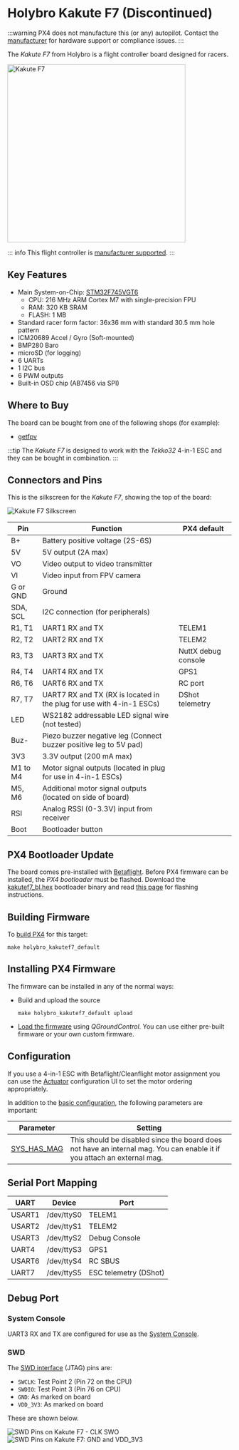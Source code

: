 # Holybro Kakute F7 (Discontinued)

<Badge type="info" text="Discontinued" />

:::warning PX4 does not manufacture this (or any) autopilot. Contact the [manufacturer](https://holybro.com/) for hardware support or compliance issues.
:::

The _Kakute F7_ from Holybro is a flight controller board designed for racers.

<img src="../../assets/flight_controller/kakutef7/board.jpg" width="400px" title="Kakute F7" />

::: info This flight controller is [manufacturer supported](../flight_controller/autopilot_manufacturer_supported.md).
:::

## Key Features

- Main System-on-Chip: [STM32F745VGT6](https://www.st.com/en/microcontrollers-microprocessors/stm32f745vg.html)
  - CPU: 216 MHz ARM Cortex M7 with single-precision FPU
  - RAM: 320 KB SRAM
  - FLASH: 1 MB
- Standard racer form factor: 36x36 mm with standard 30.5 mm hole pattern
- ICM20689 Accel / Gyro (Soft-mounted)
- BMP280 Baro
- microSD (for logging)
- 6 UARTs
- 1 I2C bus
- 6 PWM outputs
- Built-in OSD chip (AB7456 via SPI)

## Where to Buy

The board can be bought from one of the following shops (for example):

- [getfpv](https://www.getfpv.com/holybro-kakute-f7-tekko32-f3-metal-65a-4-in-1-esc-combo.html)

:::tip
The _Kakute F7_ is designed to work with the _Tekko32_ 4-in-1 ESC and they can be bought in combination.
:::

## Connectors and Pins

This is the silkscreen for the _Kakute F7_, showing the top of the board:

![Kakute F7 Silkscreen](../../assets/flight_controller/kakutef7/silk.png)

| Pin      | Function                                                             | PX4 default         |
| -------- | -------------------------------------------------------------------- | ------------------- |
| B+       | Battery positive voltage (2S-6S)                                     |                     |
| 5V       | 5V output (2A max)                                                   |                     |
| VO       | Video output to video transmitter                                    |                     |
| VI       | Video input from FPV camera                                          |                     |
| G or GND | Ground                                                               |                     |
| SDA, SCL | I2C connection (for peripherals)                                     |                     |
| R1, T1   | UART1 RX and TX                                                      | TELEM1              |
| R2, T2   | UART2 RX and TX                                                      | TELEM2              |
| R3, T3   | UART3 RX and TX                                                      | NuttX debug console |
| R4, T4   | UART4 RX and TX                                                      | GPS1                |
| R6, T6   | UART6 RX and TX                                                      | RC port             |
| R7, T7   | UART7 RX and TX (RX is located in the plug for use with 4-in-1 ESCs) | DShot telemetry     |
| LED      | WS2182 addressable LED signal wire (not tested)                      |                     |
| Buz-     | Piezo buzzer negative leg (Connect buzzer positive leg to 5V pad)    |                     |
| 3V3      | 3.3V output (200 mA max)                                             |                     |
| M1 to M4 | Motor signal outputs (located in plug for use in 4-in-1 ESCs)        |                     |
| M5, M6   | Additional motor signal outputs (located on side of board)           |                     |
| RSI      | Analog RSSI (0-3.3V) input from receiver                             |                     |
| Boot     | Bootloader button                                                    |                     |

<a id="bootloader"></a>

## PX4 Bootloader Update

The board comes pre-installed with [Betaflight](https://github.com/betaflight/betaflight/wiki). Before PX4 firmware can be installed, the _PX4 bootloader_ must be flashed. Download the [kakutef7_bl.hex](https://github.com/PX4/PX4-user_guide/raw/main/assets/flight_controller/kakutef7/kakutef7_bl_0b3fbe2da0.hex) bootloader binary and read [this page](../advanced_config/bootloader_update_from_betaflight.md) for flashing instructions.

## Building Firmware

To [build PX4](../dev_setup/building_px4.md) for this target:

```
make holybro_kakutef7_default
```

## Installing PX4 Firmware

The firmware can be installed in any of the normal ways:

- Build and upload the source
  ```
  make holybro_kakutef7_default upload
  ```
- [Load the firmware](../config/firmware.md) using _QGroundControl_. You can use either pre-built firmware or your own custom firmware.

## Configuration

If you use a 4-in-1 ESC with Betaflight/Cleanflight motor assignment you can use the [Actuator](../config/actuators.md) configuration UI to set the motor ordering appropriately.

In addition to the [basic configuration](../config/index.md), the following parameters are important:

| Parameter                                                              | Setting                                                                                                                 |
| ---------------------------------------------------------------------- | ----------------------------------------------------------------------------------------------------------------------- |
| [SYS_HAS_MAG](../advanced_config/parameter_reference.md#SYS_HAS_MAG) | This should be disabled since the board does not have an internal mag. You can enable it if you attach an external mag. |

## Serial Port Mapping

| UART   | Device     | Port                  |
| ------ | ---------- | --------------------- |
| USART1 | /dev/ttyS0 | TELEM1                |
| USART2 | /dev/ttyS1 | TELEM2                |
| USART3 | /dev/ttyS2 | Debug Console         |
| UART4  | /dev/ttyS3 | GPS1                  |
| USART6 | /dev/ttyS4 | RC SBUS               |
| UART7  | /dev/ttyS5 | ESC telemetry (DShot) |

<!-- Note: Got ports using https://github.com/PX4/PX4-user_guide/pull/672#issuecomment-598198434 -->

## Debug Port

### System Console

UART3 RX and TX are configured for use as the [System Console](../debug/system_console.md).

### SWD

The [SWD interface](../debug/swd_debug.md) (JTAG) pins are:

- `SWCLK`: Test Point 2 (Pin 72 on the CPU)
- `SWDIO`: Test Point 3 (Pin 76 on CPU)
- `GND`: As marked on board
- `VDD_3V3`: As marked on board

These are shown below.

![SWD Pins on Kakute F7 - CLK SWO](../../assets/flight_controller/kakutef7/debug_swd_port.jpg) ![SWD Pins on Kakute F7:  GND and VDD_3V3](../../assets/flight_controller/kakutef7/debug_swd_port_gnd_vcc3_3.jpg)
